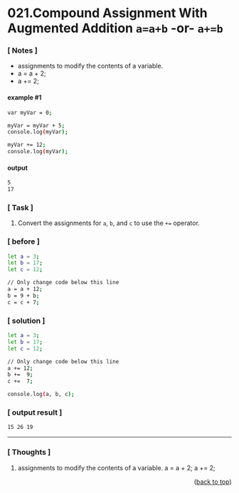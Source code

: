 <a name="topage"></a>

# 021.Compound Assignment With Augmented Addition `a=a+b` -or- `a+=b`

### [ Notes ]
  * assignments to modify the contents of a variable.
  * a = a + 2;
  * a += 2;

#### example #1

```sh
var myVar = 0;

myVar = myVar + 5;
console.log(myVar);

myVar += 12;
console.log(myVar);
```

#### output
```sh
5
17
```

### [ Task ]
  1. Convert the assignments for `a`, `b`, and `c` to use the `+=` operator.

### [ before ]

```sh
let a = 3;
let b = 17;
let c = 12;

// Only change code below this line
a = a + 12;
b = 9 + b;
c = c + 7;
```

### [ solution ]

```sh
let a = 3;
let b = 17;
let c = 12;

// Only change code below this line
a += 12;
b +=  9;
c +=  7;

console.log(a, b, c);
```

### [ output result ]

```sh
15 26 19
```

-----

### [ Thoughts ]

  1.  assignments to modify the contents of a variable.
      a = a + 2;
      a += 2;

 
<p align="right">(<a href="#topage">back to top</a>)</p>
<br/>
<br/>
